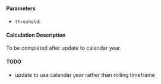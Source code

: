 #### Parameters

- `threshold`: 

#### Calculation Description

To be completed after update to calendar year.

#### TODO

- update to use calendar year rather than rolling timeframe
